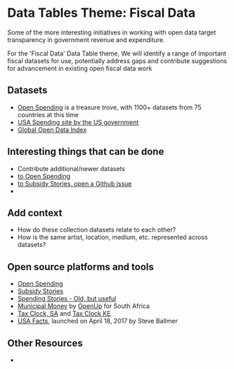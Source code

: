 # Data Tables Theme: Fiscal Data

Some of the more interesting initiatives in working with open data target transparency in government revenue and expenditure.

For the 'Fiscal Data' Data Table theme, We will identify a range of important fiscal datasets for use,  potentially address gaps and contribute suggestions for advancement in existing open fiscal data work

## Datasets

- [Open Spending](https://openspending.org) is a treasure trove, with 1100+ datasets from 75 countries at this time
- [USA Spending site by the US government](https://www.usaspending.gov/Pages/Default.aspx)
- [Global Open Data Index](http://index.okfn.org/dataset/)

## Interesting things that can be done

- Contribute additional/newer datasets
 -  [to Open Spending](https://openspending.org/datasets/new)
 - [to Subsidy Stories, open a Github issue](https://github.com/os-data/eu-structural-funds/issues)
-

## Add context

- How do these collection datasets relate to each other?
- How is the same artist, location, medium, etc. represented across datasets?

## Open source platforms and tools

- [Open Spending](https://openspending.org)
- [Subsidy Stories](http://subsidystories.eu)
- [Spending Stories - Old, but useful](http://spendingstories.org)
- [Municipal Money](https://municipalmoney.gov.za) by [OpenUp](https://openup.org.za) for South Africa
- [Tax Clock, SA](http://code4sa.org/taxclock/) and [Tax Clock KE](https://taxclock.codeforkenya.org)
- [USA Facts](https://usafacts.org), launched on April 18, 2017 by Steve Ballmer

## Other Resources

-   
